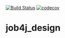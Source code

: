[![Build Status](https://travis-ci.com/zkod/job4j_design.svg?branch=master)](https://travis-ci.com/zkod/job4j_design)
[![codecov](https://codecov.io/gh/zkod/job4j_design/branch/master/graph/badge.svg)](https://codecov.io/gh/zkod/job4j_design)

# job4j_design